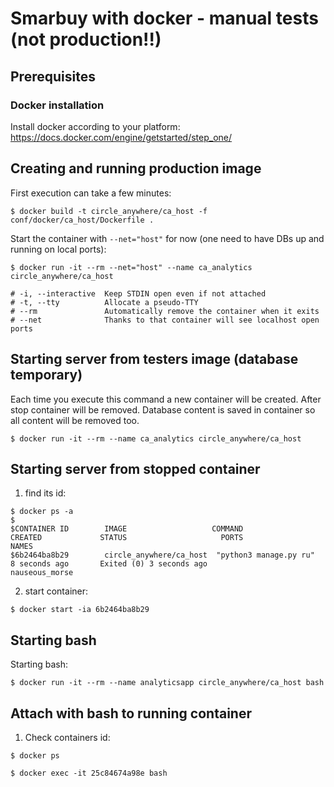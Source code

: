 # Smarbuy with docker - manual tests (not production!!)

## Prerequisites

### Docker installation
Install docker according to your platform: https://docs.docker.com/engine/getstarted/step_one/

## Creating and running production image

First execution can take a few minutes:
```
$ docker build -t circle_anywhere/ca_host -f conf/docker/ca_host/Dockerfile .
```

Start the container with `--net="host"` for now (one need to have DBs up and running on local ports):
```
$ docker run -it --rm --net="host" --name ca_analytics circle_anywhere/ca_host

# -i, --interactive  Keep STDIN open even if not attached
# -t, --tty          Allocate a pseudo-TTY
# --rm               Automatically remove the container when it exits
# --net              Thanks to that container will see localhost open ports
```


## Starting server from testers image (database temporary)
Each time you execute this command a new container will be created. After stop container will be removed.
Database content is saved in container so all content will be removed too.
```
$ docker run -it --rm --name ca_analytics circle_anywhere/ca_host
```


## Starting server from stopped container
1. find its id:

```
$ docker ps -a
$
$CONTAINER ID        IMAGE                   COMMAND                  CREATED             STATUS                     PORTS               NAMES
$6b2464ba8b29        circle_anywhere/ca_host  "python3 manage.py ru"   8 seconds ago       Exited (0) 3 seconds ago                       nauseous_morse
```

2. start container:
```
$ docker start -ia 6b2464ba8b29
```

## Starting bash
Starting bash:
```
$ docker run -it --rm --name analyticsapp circle_anywhere/ca_host bash
```


## Attach with bash to running container
1. Check containers id:
```
$ docker ps

$ docker exec -it 25c84674a98e bash
```
